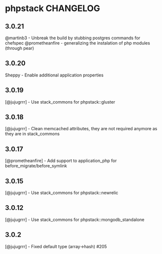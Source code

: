 phpstack CHANGELOG
==================

3.0.21
------
@martinb3 - Unbreak the build by stubbing postgres commands for chefspec
@prometheanfire - generalizing the instalation of php modules (through pear)

3.0.20
------
Sheppy - Enable additional application properties

3.0.19
------
[@jujugrrr] - Use stack_commons for phpstack::gluster

3.0.18
------
[@jujugrrr] - Clean memcached attributes, they are not required anymore as they are in stack_commons

3.0.17
------
[@prometheanfire] - Add support to application_php for before_migrate/before_symlink

3.0.15
------
[@jujugrrr] - Use stack_commons for phpstack::newrelic

3.0.12
------
[@jujugrrr] - Use stack_commons for phpstack::mongodb_standalone

3.0.2
------
[@jujugrrr] - Fixed default type (array->hash) #205

